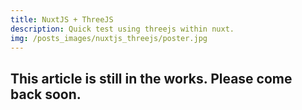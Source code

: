 ```yaml
---
title: NuxtJS + ThreeJS
description: Quick test using threejs within nuxt.
img: /posts_images/nuxtjs_threejs/poster.jpg
---
```


## This article is still in the works. Please come back soon.

